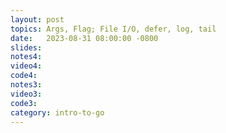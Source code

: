 ```yaml
---
layout: post
topics: Args, Flag; File I/O, defer, log, tail
date:   2023-08-31 08:00:00 -0800
slides: 
notes4: 
video4: 
code4: 
notes3: 
video3: 
code3: 
category: intro-to-go
---
```

